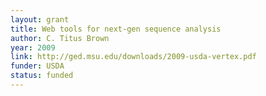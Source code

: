 ```yaml
---
layout: grant
title: Web tools for next-gen sequence analysis
author: C. Titus Brown
year: 2009
link: http://ged.msu.edu/downloads/2009-usda-vertex.pdf
funder: USDA
status: funded
---
```

